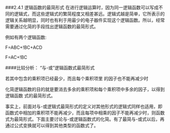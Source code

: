 ###2.4.1 逻辑函数的最简形式 
在进行逻辑运算时，因为同一逻辑函数可以写成不同的逻辑式，而这些逻辑式的繁简程度又相差甚远。逻辑式越是简单，它所表示的逻辑关系越明显，同时也有利于用最少的电子器件实现这个逻辑函数。所以，经常需要通过化简的手段找出逻辑函数的最简形式。<p>
例如有两个逻辑函数: <p>
F=ABC+!BC+ACD <p>
 F=AC+!BC <p>
####比较分析：
“与-或”逻辑函数式最简形式 <p>
若其中包含的乘积项已经最少，而且每个乘积项里 的因子也不能再减少时 <P>
化简逻辑函数的目的就是要消去多余的乘积项和每个乘积项中多余的因子，以得到逻辑函数 式的最简形式。<P>
事实上，前面对与-或逻辑式最简形式的定义对其他形式的逻辑式同样也适用，即函数式中相加的乘积项不能再减少，而且每项中相乘的因子不能再减少时，则函数式为最简形式。下面主要讨论与-或逻辑函数式的化简。有了最简与-或式以后，再通过公式变换就可以得到其他类型的函数式了。 
